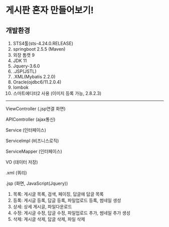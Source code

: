 # 게시판 혼자 만들어보기!

## 개발환경
  1. STS4툴(sts-4.24.0.RELEASE)
  2. springboot 2.5.5 (Maven)
  3. 외장 톰캣 9
  4. JDK 11
  5. Jquery-3.6.0
  6. .JSP(JSTL)
  7. .XML(Mybatis 2.2.0)
  8. Oracle(ojdbc6/11.2.0.4)
  9. lombok
  10. 스마트에디터2 사용 (이미지 등록 가능, 2.8.2.3)
---

ViewController (.jsp연결 화면)

APIComtroller (ajax통신)

Service (인터페이스)

ServiceImpl (비즈니스로직)

ServiceMapper (인터페이스)

VO (데이터 저장)

.xml (쿼리)

.jsp (화면, JavaScript(Jquery))


1. 목록: 게시글 목록, 검색, 페이징, 답글에 답글 목록
2. 등록: 게시글 등록, 답글 등록, 파일업로드 등록, 썸네일 생성 
3. 상세: 상세 게시글, 파일다운로드
4. 수정: 게시글 수정, 답글 수정, 파일업로드 추가, 썸네일 추가 생성
5. 삭제: 게시글 삭제, 답글 삭제, 파일 삭제
